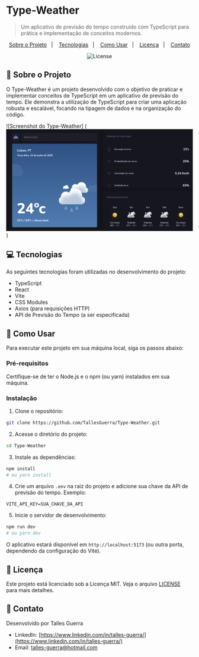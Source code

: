 # Type-Weather

> Um aplicativo de previsão do tempo construído com TypeScript para prática e implementação de conceitos modernos.

<p align="center">
  <a href="#sobre-o-projeto">Sobre o Projeto</a>&nbsp;&nbsp;&nbsp;|&nbsp;&nbsp;&nbsp;
  <a href="#tecnologias">Tecnologias</a>&nbsp;&nbsp;&nbsp;|&nbsp;&nbsp;&nbsp;
  <a href="#como-usar">Como Usar</a>&nbsp;&nbsp;&nbsp;|&nbsp;&nbsp;&nbsp;
  <a href="#licenca">Licença</a>&nbsp;&nbsp;&nbsp;|&nbsp;&nbsp;&nbsp;
  <a href="#contato">Contato</a>
</p>

<p align="center">
  <img alt="License" src="https://img.shields.io/static/v1?label=license&message=MIT&color=49AA26&labelColor=000000">
</p>

## 📝 Sobre o Projeto

O Type-Weather é um projeto desenvolvido com o objetivo de praticar e implementar conceitos de TypeScript em um aplicativo de previsão do tempo. Ele demonstra a utilização de TypeScript para criar uma aplicação robusta e escalável, focando na tipagem de dados e na organização do código.

![Screenshot do Type-Weather] (<img alt="Preview Image" src="/src/assets/img/preview.png">)

## 💻 Tecnologias

As seguintes tecnologias foram utilizadas no desenvolvimento do projeto:

- TypeScript
- React
- Vite
- CSS Modules
- Axios (para requisições HTTP)
- API de Previsão do Tempo (a ser especificada)

## 🚀 Como Usar

Para executar este projeto em sua máquina local, siga os passos abaixo:

### Pré-requisitos

Certifique-se de ter o Node.js e o npm (ou yarn) instalados em sua máquina.

### Instalação

1. Clone o repositório:

```bash
git clone https://github.com/TallesGuerra/Type-Weather.git
```

2. Acesse o diretório do projeto:

```bash
cd Type-Weather
```

3. Instale as dependências:

```bash
npm install
# ou yarn install
```

4. Crie um arquivo `.env` na raiz do projeto e adicione sua chave da API de previsão do tempo. Exemplo:

```
VITE_API_KEY=SUA_CHAVE_DA_API
```

5. Inicie o servidor de desenvolvimento:

```bash
npm run dev
# ou yarn dev
```

O aplicativo estará disponível em `http://localhost:5173` (ou outra porta, dependendo da configuração do Vite).

## 📄 Licença

Este projeto está licenciado sob a Licença MIT. Veja o arquivo [LICENSE](LICENSE) para mais detalhes.

## 📧 Contato

Desenvolvido por Talles Guerra

- LinkedIn: [https://www.linkedin.com/in/talles-guerra/](https://www.linkedin.com/in/talles-guerra/)
- Email: talles-guerra@hotmail.com
